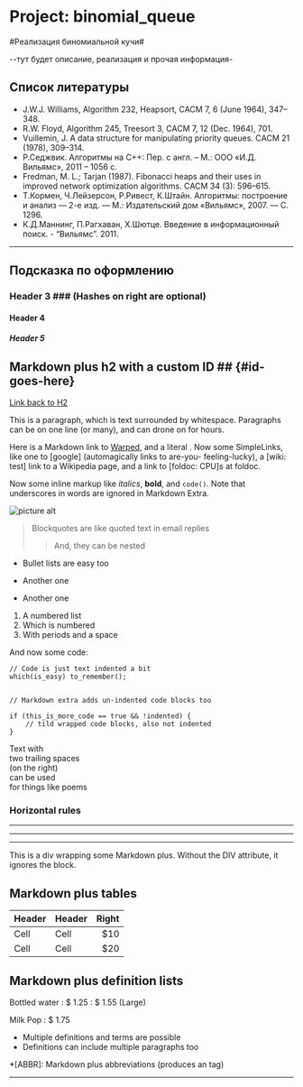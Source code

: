 Project: binomial_queue
==============

#Реализация биномиальной кучи#

--тут будет описание, реализация и прочая информация-

## Список литературы

* J.W.J. Williams, Algorithm 232, Heapsort, CACM 7, 6 (June 1964), 347–348.
* R.W. Floyd, Algorithm 245, Treesort 3, CACM 7, 12 (Dec. 1964), 701.
* Vuillemin, J. A data structure for manipulating priority queues. СACM 21 (1978), 309–314.
* Р.Седжвик. Алгоритмы на С++: Пер. с англ. – М.: ООО «И.Д. Вильямс», 2011 – 1056 с.
* Fredman, M. L.; Tarjan (1987). Fibonacci heaps and their uses in improved network optimization algorithms. СACM 34 (3): 596–615.
* Т.Кормен, Ч.Лейзерсон, Р.Ривест, К.Штайн. Алгоритмы: построение и анализ — 2-е изд. — М.: Издательский дом «Вильямс», 2007. — С. 1296.
* К.Д.Маннинг, П.Рагхаван, Х.Шютце. Введение в информационный поиск. - “Вильямс”. 2011.


____________________________
## Подсказка по оформлению ##
### Header 3 ###             (Hashes on right are optional)
#### Header 4 ####
##### Header 5 #####

## Markdown plus h2 with a custom ID ##         {#id-goes-here}
[Link back to H2](#id-goes-here)

This is a paragraph, which is text surrounded by whitespace. Paragraphs can be on one 
line (or many), and can drone on for hours.  

Here is a Markdown link to [Warped](http://warpedvisions.org), and a literal . 
Now some SimpleLinks, like one to [google] (automagically links to are-you-
feeling-lucky), a [wiki: test] link to a Wikipedia page, and a link to 
[foldoc: CPU]s at foldoc.  

Now some inline markup like _italics_,  **bold**, and `code()`. Note that underscores in 
words are ignored in Markdown Extra.

![picture alt](/images/photo.jpeg "Title is optional")     

> Blockquotes are like quoted text in email replies
>> And, they can be nested

* Bullet lists are easy too
- Another one
+ Another one

1. A numbered list
2. Which is numbered
3. With periods and a space

And now some code:

    // Code is just text indented a bit
    which(is_easy) to_remember();

~~~

// Markdown extra adds un-indented code blocks too

if (this_is_more_code == true && !indented) {
    // tild wrapped code blocks, also not indented
}

~~~

Text with  
two trailing spaces  
(on the right)  
can be used  
for things like poems  

### Horizontal rules

* * * *
****
--------------------------

<div class="custom-class" markdown="1">
This is a div wrapping some Markdown plus.  Without the DIV attribute, it ignores the 
block. 
</div>

## Markdown plus tables ##

| Header | Header | Right  |
| ------ | ------ | -----: |
|  Cell  |  Cell  |   $10  |
|  Cell  |  Cell  |   $20  |


## Markdown plus definition lists ##

Bottled water
: $ 1.25
: $ 1.55 (Large)

Milk
Pop
: $ 1.75

* Multiple definitions and terms are possible
* Definitions can include multiple paragraphs too

*[ABBR]: Markdown plus abbreviations (produces an <abbr> tag)

_____________________
